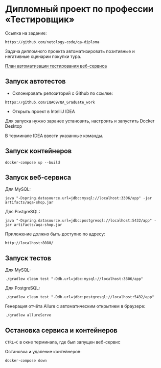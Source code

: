 # Дипломный проект по профессии «Тестировщик»

Ссылка на задание:

`https://github.com/netology-code/qa-diploma`

Задача дипломного проекта автоматизировать позитивные и негативные сценарии покупки тура.

[План автоматизации тестирования веб-сервиса](https://github.com/IQA69/QA_Graduate_work/blob/main/Plan.md)

## Запуск автотестов

- Склонировать репозиторий с Github по ссылке:

`https://github.com/IQA69/QA_Graduate_work`

- Открыть проект в IntelliJ IDEA

Для запуска нужно заранее установить, настроить и запустить Docker Desktop

В терминале IDEA ввести указанные команды.

## Запуск контейнеров

`docker-compose up --build`

## Запуск веб-сервиса

Для MySQL:

`java "-Dspring.datasource.url=jdbc:mysql://localhost:3306/app" -jar artifacts/aqa-shop.jar`

Для PostgreSQL:

`java "-Dspring.datasource.url=jdbc:postgresql://localhost:5432/app" -jar artifacts/aqa-shop.jar`

Приложение должно быть доступно по адресу:

`http://localhost:8080/`

## Запуск тестов

Для MySQL:

`./gradlew clean test "-Ddb.url=jdbc:mysql://localhost:3306/app"`

Для PostgreSQL:

`./gradlew clean test "-Ddb.url=jdbc:postgresql://localhost:5432/app"`

Генерация отчёта Allure с автоматическим открытием в браузере:

`./gradlew allureServe`

## Остановка сервиса и контейнеров

`CTRL+C` в окне терминала, где был запущен веб-сервис

Остановка и удаление контейнеров:

`docker-compose down`